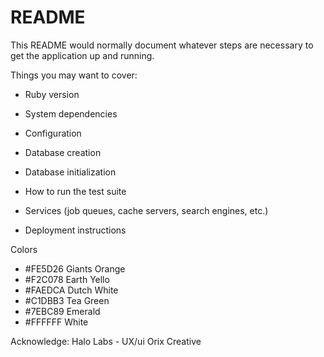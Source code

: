 # README

This README would normally document whatever steps are necessary to get the
application up and running.

Things you may want to cover:

* Ruby version

* System dependencies

* Configuration

* Database creation

* Database initialization

* How to run the test suite

* Services (job queues, cache servers, search engines, etc.)

* Deployment instructions

Colors
- #FE5D26 Giants Orange
- #F2C078 Earth Yello
- #FAEDCA Dutch White
- #C1DBB3 Tea Green
- #7EBC89 Emerald
- #FFFFFF White


Acknowledge: Halo Labs - UX/ui
Orix Creative
